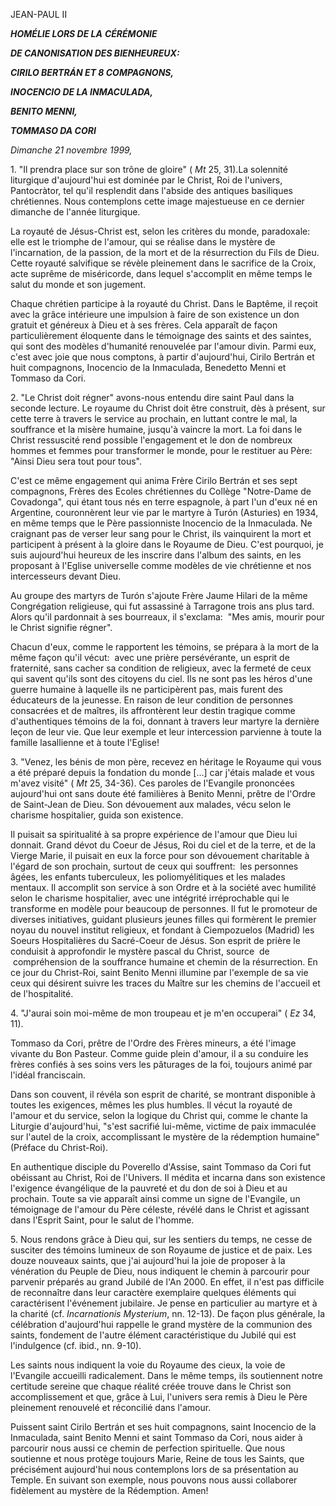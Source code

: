 JEAN-PAUL II

***HOMÉLIE LORS DE LA*** ***CÉRÉMONIE***

***DE CANONISATION DES BIENHEUREUX:***

***CIRILO BERTRÁN ET 8 COMPAGNONS,***

***INOCENCIO DE LA INMACULADA,***

***BENITO MENNI,***

***TOMMASO DA CORI***

*Dimanche 21 novembre 1999,*

1. "Il prendra place sur son trône de gloire" ( *Mt* 25, 31).La solennité liturgique d'aujourd'hui est dominée par le Christ, Roi de l'univers, Pantocràtor, tel qu'il resplendit dans l'abside des antiques basiliques chrétiennes. Nous contemplons cette image majestueuse en ce dernier dimanche de l'année liturgique.

La royauté de Jésus-Christ est, selon les critères du monde, paradoxale:  elle est le triomphe de l'amour, qui se réalise dans le mystère de l'incarnation, de la passion, de la mort et de la résurrection du Fils de Dieu. Cette royauté salvifique se révèle pleinement dans le sacrifice de la Croix, acte suprême de miséricorde, dans lequel s'accomplit en même temps le salut du monde et son jugement.

Chaque chrétien participe à la royauté du Christ. Dans le Baptême, il reçoit avec la grâce intérieure une impulsion à faire de son existence un don gratuit et généreux à Dieu et à ses frères. Cela apparaît de façon particulièrement éloquente dans le témoignage des saints et des saintes, qui sont des modèles d'humanité renouvelée par l'amour divin. Parmi eux, c'est avec joie que nous comptons, à partir d'aujourd'hui, Cirilo Bertrán et huit compagnons, Inocencio de la Inmaculada, Benedetto Menni et Tommaso da Cori.

2. "Le Christ doit régner" avons-nous entendu dire saint Paul dans la seconde lecture. Le royaume du Christ doit être construit, dès à présent, sur cette terre à travers le service au prochain, en luttant contre le mal, la souffrance et la misère humaine, jusqu'à vaincre la mort. La foi dans le Christ ressuscité rend possible l'engagement et le don de nombreux hommes et femmes pour transformer le monde, pour le restituer au Père:  "Ainsi Dieu sera tout pour tous".

C'est ce même engagement qui anima Frère Cirilo Bertrán et ses sept compagnons, Frères des Ecoles chrétiennes du Collège "Notre-Dame de Covadonga", qui étant tous nés en terre espagnole, à part l'un d'eux né en Argentine, couronnèrent leur vie par le martyre à Turón (Asturies) en 1934, en même temps que le Père passionniste Inocencio de la Inmaculada. Ne craignant pas de verser leur sang pour le Christ, ils vainquirent la mort et participent à présent à la gloire dans le Royaume de Dieu. C'est pourquoi, je suis aujourd'hui heureux de les inscrire dans l'album des saints, en les proposant à l'Eglise universelle comme modèles de vie chrétienne et nos intercesseurs devant Dieu.

Au groupe des martyrs de Turón s'ajoute Frère Jaume Hilari de la même Congrégation religieuse, qui fut assassiné à Tarragone trois ans plus tard. Alors qu'il pardonnait à ses bourreaux, il s'exclama:  "Mes amis, mourir pour le Christ signifie régner".

Chacun d'eux, comme le rapportent les témoins, se prépara à la mort de la même façon qu'il vécut:  avec une prière persévérante, un esprit de fraternité, sans cacher sa condition de religieux, avec la fermeté de ceux qui savent qu'ils sont des citoyens du ciel. Ils ne sont pas les héros d'une guerre humaine à laquelle ils ne participèrent pas, mais furent des éducateurs de la jeunesse. En raison de leur condition de personnes consacrées et de maîtres, ils affrontèrent leur destin tragique comme d'authentiques témoins de la foi, donnant à travers leur martyre la dernière leçon de leur vie. Que leur exemple et leur intercession parvienne à toute la famille lasallienne et à toute l'Eglise!

3. "Venez, les bénis de mon père, recevez en héritage le Royaume qui vous a été préparé depuis la fondation du monde \[...\] car j'étais malade et vous m'avez visité" ( *Mt* 25, 34-36). Ces paroles de l'Evangile prononcées aujourd'hui ont sans doute été familières à Benito Menni, prêtre de l'Ordre de Saint-Jean de Dieu. Son dévouement aux malades, vécu selon le charisme hospitalier, guida son existence.

Il puisait sa spiritualité à sa propre expérience de l'amour que Dieu lui donnait. Grand dévot du Coeur de Jésus, Roi du ciel et de la terre, et de la Vierge Marie, il puisait en eux la force pour son dévouement charitable à l'égard de son prochain, surtout de ceux qui souffrent:  les personnes âgées, les enfants tuberculeux, les poliomyélitiques et les malades mentaux. Il accomplit son service à son Ordre et à la société avec humilité selon le charisme hospitalier, avec une intégrité irréprochable qui le transforme en modèle pour beaucoup de personnes. Il fut le promoteur de diverses initiatives, guidant plusieurs jeunes filles qui formèrent le premier noyau du nouvel institut religieux, et fondant à Ciempozuelos (Madrid) les Soeurs Hospitalières du Sacré-Coeur de Jésus. Son esprit de prière le conduisit à approfondir le mystère pascal du Christ, source  de  compréhension de la souffrance humaine et chemin de la résurrection. En ce jour du Christ-Roi, saint Benito Menni illumine par l'exemple de sa vie ceux qui désirent suivre les traces du Maître sur les chemins de l'accueil et de l'hospitalité.

4. "J'aurai soin moi-même de mon troupeau et je m'en occuperai" ( *Ez* 34, 11).

Tommaso da Cori, prêtre de l'Ordre des Frères mineurs, a été l'image vivante du Bon Pasteur. Comme guide plein d'amour, il a su conduire les frères confiés à ses soins vers les pâturages de la foi, toujours animé par l'idéal franciscain.

Dans son couvent, il révéla son esprit de charité, se montrant disponible à toutes les exigences, mêmes les plus humbles. ll vécut la royauté de l'amour et du service, selon la logique du Christ qui, comme le chante la Liturgie d'aujourd'hui, "s'est sacrifié lui-même, victime de paix immaculée sur l'autel de la croix, accomplissant le mystère de la rédemption humaine" (Préface du Christ-Roi).

En authentique disciple du Poverello d'Assise, saint Tommaso da Cori fut obéissant au Christ, Roi de l'Univers. Il médita et incarna dans son existence l'exigence évangélique de la pauvreté et du don de soi à Dieu et au prochain. Toute sa vie apparaît ainsi comme un signe de l'Evangile, un témoignage de l'amour du Père céleste, révélé dans le Christ et agissant dans l'Esprit Saint, pour le salut de l'homme.

5. Nous rendons grâce à Dieu qui, sur les sentiers du temps, ne cesse de susciter des témoins lumineux de son Royaume de justice et de paix. Les douze nouveaux saints, que j'ai aujourd'hui la joie de proposer à la vénération du Peuple de Dieu, nous indiquent le chemin à parcourir pour parvenir préparés au grand Jubilé de l'An 2000. En effet, il n'est pas difficile de reconnaître dans leur caractère exemplaire quelques éléments qui caractérisent l'événement jubilaire. Je pense en particulier au martyre et à la charité (cf. *Incarnationis Mysterium*, nn. 12-13). De façon plus générale, la célébration d'aujourd'hui rappelle le grand mystère de la communion des saints, fondement de l'autre élément caractéristique du Jubilé qui est l'indulgence (cf. ibid., nn. 9-10).

Les saints nous indiquent la voie du Royaume des cieux, la voie de l'Evangile accueilli radicalement. Dans le même temps, ils soutiennent notre certitude sereine que chaque réalité créée trouve dans le Christ son accomplissement et que, grâce à Lui, l'univers sera remis à Dieu le Père pleinement renouvelé et réconcilié dans l'amour.

Puissent saint Cirilo Bertrán et ses huit compagnons, saint Inocencio de la Inmaculada, saint Benito Menni et saint Tommaso da Cori, nous aider à parcourir nous aussi ce chemin de perfection spirituelle. Que nous soutienne et nous protège toujours Marie, Reine de tous les Saints, que précisément aujourd'hui nous contemplons lors de sa présentation au Temple. En suivant son exemple, nous pouvons nous aussi collaborer fidèlement au mystère de la Rédemption. Amen!